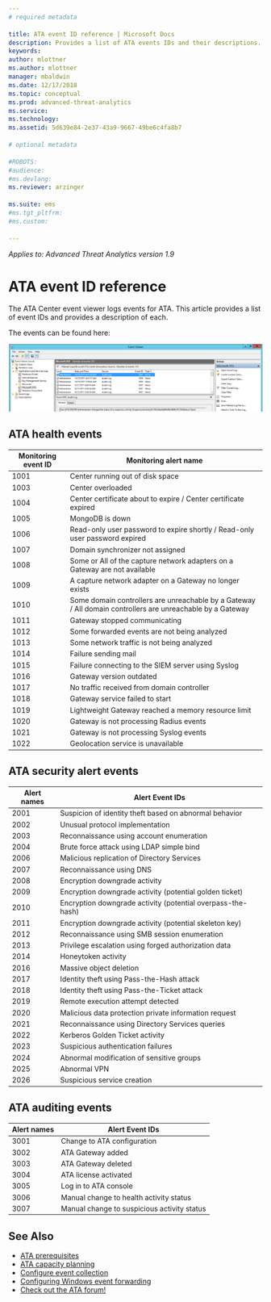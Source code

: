 ```yaml
---
# required metadata

title: ATA event ID reference | Microsoft Docs 
description: Provides a list of ATA events IDs and their descriptions. 
keywords:
author: mlottner
ms.author: mlottner
manager: mbaldwin
ms.date: 12/17/2018
ms.topic: conceptual
ms.prod: advanced-threat-analytics
ms.service:
ms.technology:
ms.assetid: 5d639e84-2e37-43a9-9667-49be6c4fa8b7

# optional metadata

#ROBOTS:
#audience:
#ms.devlang:
ms.reviewer: arzinger

ms.suite: ems
#ms.tgt_pltfrm:
#ms.custom:

---
```


*Applies to: Advanced Threat Analytics version 1.9*


# ATA event ID reference

The ATA Center event viewer logs events for ATA. This article provides a list of event IDs and provides a description of each.

The events can be found here:

![event ID location](./media/event-id-location.png)

## ATA health events

|Monitoring event ID| Monitoring alert name|
|---------|---------------|
|1001|Center running out of disk space|
|1003|Center overloaded|
|1004|Center certificate about to expire / Center certificate expired|
|1005|MongoDB is down|
|1006|Read-only user password to expire shortly / Read-only user password expired|
|1007|Domain synchronizer not assigned|
|1008|Some or All of the capture network adapters on a Gateway are not available|
|1009|A capture network adapter on a Gateway no longer exists|
|1010|Some domain controllers are unreachable by a Gateway  /  All domain controllers are unreachable by a Gateway|
|1011|Gateway stopped communicating|
|1012|Some forwarded events are not being analyzed|
|1013|Some network traffic is not being analyzed|
|1014|Failure sending mail|
|1015|Failure connecting to the SIEM server using Syslog|
|1016|Gateway version outdated|
|1017|No traffic received from domain controller|
|1018|Gateway service failed to start|
|1019|Lightweight Gateway reached a memory resource limit|
|1020|Gateway is not processing Radius events|
|1021|Gateway is not processing Syslog events|
|1022|Geolocation service is unavailable|
 
## ATA security alert events

|Alert names|Alert Event IDs|
|---------|---------------|
|2001|Suspicion of identity theft based on abnormal behavior|
|2002|Unusual protocol implementation|
|2003|Reconnaissance using account enumeration|
|2004|Brute force attack using LDAP simple bind|
|2006|Malicious replication of Directory Services|
|2007|Reconnaissance using DNS|
|2008|Encryption downgrade activity|
|2009|Encryption downgrade activity (potential golden ticket)|
|2010|Encryption downgrade activity (potential overpass-the-hash)|
|2011|Encryption downgrade activity (potential skeleton key)|
|2012|Reconnaissance using SMB session enumeration|
|2013|Privilege escalation using forged authorization data|
|2014|Honeytoken activity|
|2016|Massive object deletion|
|2017|Identity theft using Pass-the-Hash attack|
|2018|Identity theft using Pass-the-Ticket attack|
|2019|Remote execution attempt detected|
|2020|Malicious data protection private information request|
|2021|Reconnaissance using Directory Services queries|
|2022|Kerberos Golden Ticket activity|
|2023|Suspicious authentication failures|
|2024|Abnormal modification of sensitive groups|
|2025|Abnormal VPN|
|2026|Suspicious service creation|

## ATA auditing events

|Alert names|Alert Event IDs|
|---------|---------------|
|3001|Change to ATA configuration|
|3002|ATA Gateway added|
|3003|ATA Gateway deleted|
|3004|ATA license activated|
|3005|Log in to ATA console|
|3006|Manual change to health activity status|
|3007|Manual change to suspicious activity status|

## See Also
- [ATA prerequisites](ata-prerequisites.md)
- [ATA capacity planning](ata-capacity-planning.md)
- [Configure event collection](configure-event-collection.md)
- [Configuring Windows event forwarding](configure-event-collection.md#configuring-windows-event-forwarding)
- [Check out the ATA forum!](https://social.technet.microsoft.com/Forums/security/home?forum=mata)
